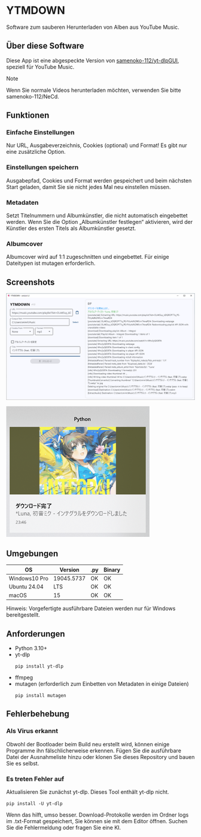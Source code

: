 # YTMDOWN
Software zum sauberen Herunterladen von Alben aus YouTube Music.

## Über diese Software
Diese App ist eine abgespeckte Version von [samenoko-112/yt-dlpGUI](https://github.com/samenoko-112/yt-dlpGUI),
speziell für YouTube Music.

> [!NOTE]
> Wenn Sie normale Videos herunterladen möchten, verwenden Sie bitte samenoko-112/NeCd.

## Funktionen
### Einfache Einstellungen
Nur URL, Ausgabeverzeichnis, Cookies (optional) und Format!
Es gibt nur eine zusätzliche Option.

### Einstellungen speichern
Ausgabepfad, Cookies und Format werden gespeichert und beim nächsten Start geladen,
damit Sie sie nicht jedes Mal neu einstellen müssen.

### Metadaten
Setzt Titelnummern und Albumkünstler, die nicht automatisch eingebettet werden.
Wenn Sie die Option „Albumkünstler festlegen“ aktivieren, wird der Künstler des ersten Titels als Albumkünstler gesetzt.

### Albumcover
Albumcover wird auf 1:1 zugeschnitten und eingebettet.
Für einige Dateitypen ist mutagen erforderlich.

## Screenshots
![](img/2025-05-05-23-52-10.png)

![Benachrichtigung](img/2025-05-05-23-52-38.png)

## Umgebungen
| OS | Version | .py | Binary |
| -- | --- | - | - |
| Windows10 Pro | 19045.5737 | OK | OK |
| Ubuntu 24.04 | LTS | OK | OK |
| macOS | 15 | OK | OK |

Hinweis: Vorgefertigte ausführbare Dateien werden nur für Windows bereitgestellt.

## Anforderungen
- Python 3.10+
- yt-dlp
    ```shell
    pip install yt-dlp
    ```
- ffmpeg
- mutagen (erforderlich zum Einbetten von Metadaten in einige Dateien)
    ```shell
    pip install mutagen
    ```

## Fehlerbehebung
### Als Virus erkannt
Obwohl der Bootloader beim Build neu erstellt wird, können einige Programme ihn fälschlicherweise erkennen.
Fügen Sie die ausführbare Datei der Ausnahmeliste hinzu oder klonen Sie dieses Repository und bauen Sie es selbst.

### Es treten Fehler auf
Aktualisieren Sie zunächst yt-dlp. Dieses Tool enthält yt-dlp nicht.
```shell
pip install -U yt-dlp
```
Wenn das hilft, umso besser. Download-Protokolle werden im Ordner logs im .txt-Format gespeichert,
Sie können sie mit dem Editor öffnen. Suchen Sie die Fehlermeldung oder fragen Sie eine KI.


